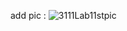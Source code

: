 add pic :
![3111Lab11stpic](https://github.com/Navihk/Comp3111LEx/assets/135433391/b6db481a-e08b-4cdd-8a17-555e212fdf94)
